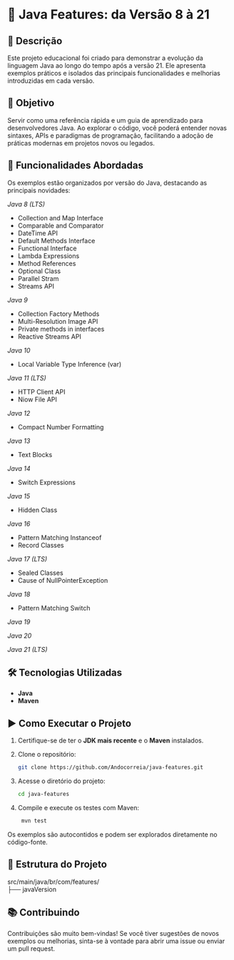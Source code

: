 # 🚀 Java Features: da Versão 8 à 21

## 📘 Descrição

Este projeto educacional foi criado para demonstrar a evolução da linguagem Java ao longo do tempo após a versão 21. Ele apresenta exemplos práticos e isolados das principais funcionalidades e melhorias introduzidas em cada versão.

## 🎯 Objetivo

Servir como uma referência rápida e um guia de aprendizado para desenvolvedores Java. Ao explorar o código, você poderá entender novas sintaxes, APIs e paradigmas de programação, facilitando a adoção de práticas modernas em projetos novos ou legados.

## 🧩 Funcionalidades Abordadas

Os exemplos estão organizados por versão do Java, destacando as principais novidades:

*Java 8 (LTS)*
- Collection and Map Interface
- Comparable and Comparator
- DateTime API
- Default Methods Interface
- Functional Interface
- Lambda Expressions
- Method References
- Optional Class
- Parallel Stram
- Streams API

*Java 9*
- Collection Factory Methods
- Multi-Resolution Image API
- Private methods in interfaces
- Reactive Streams API

*Java 10*
- Local Variable Type Inference (var)

*Java 11 (LTS)*
- HTTP Client API
- Niow File API

*Java 12*
- Compact Number Formatting

*Java 13*
- Text Blocks

*Java 14*
- Switch Expressions

*Java 15*
- Hidden Class

*Java 16*
- Pattern Matching Instanceof
- Record Classes

*Java 17 (LTS)*
- Sealed Classes
- Cause of NullPointerException

*Java 18*
- Pattern Matching Switch

*Java 19*

*Java 20*

*Java 21 (LTS)*

## 🛠️ Tecnologias Utilizadas

- **Java**
- **Maven**

## ▶️ Como Executar o Projeto

1. Certifique-se de ter o **JDK mais recente** e o **Maven** instalados.
2. Clone o repositório:
   ```bash
   git clone https://github.com/Andocorreia/java-features.git
   ```
   
3. Acesse o diretório do projeto:
   ```bash
   cd java-features
   ```
4. Compile e execute os testes com Maven:
   ```bash
    mvn test
    ```
Os exemplos são autocontidos e podem ser explorados diretamente no código-fonte.

## 📖 Estrutura do Projeto
src/main/java/br/com/features/<br>
├── javaVersion


## 📚 Contribuindo

Contribuições são muito bem-vindas! Se você tiver sugestões de novos exemplos ou melhorias, sinta-se à vontade para abrir uma issue ou enviar um pull request.